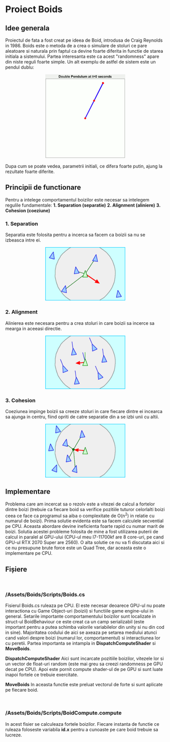 # Proiect Boids

## Idee generala

Proiectul de fata a fost creat pe ideea de Boid, introdusa de Craig Reynolds in 1986. Boids este o metoda de a crea o simulare de stoluri ce pare aleatoare si naturala prin faptul ca devine foarte diferita in functie de starea initiala a sistemului. Partea interesanta este ca acest "randomness" apare din niste reguli foarte simple. Un alt exemplu de astfel de sistem este un pendul dublu:
<div style="text-align: center">
    <img src="Demonstrating_Chaos_with_a_Double_Pendulum.gif" style="width:50%"></img>
</div>

Dupa cum se poate vedea, parametrii initiali, ce difera foarte putin, ajung la rezultate foarte diferite.

## Principii de functionare

Pentru a intelege comportamentul boizilor este necesar sa intelegem regulile fundamentale:
**1. Separation (separatie)**
**2. Alignment (aliniere)**
**3. Cohesion (coeziune)**

### 1. Separation

Separatia este folosita pentru a incerca sa facem ca boizii sa nu se izbeasca intre ei.

<div style="text-align: center">
    <img src="Rule_separation.gif" style="width:50%"></img>
</div>

### 2. Alignment

Alinierea este necesara pentru a crea stoluri in care boizii sa incerce sa mearga in aceeasi directie.

<div style="text-align: center">
    <img src="Rule_alignment.gif" style="width:50%"></img>
</div>

### 3. Cohesion

Coeziunea impinge boizii sa creeze stoluri in care fiecare dintre ei incearca sa ajunga in centru, fiind opriti de catre separatie din a se izbi unii cu altii.

<div style="text-align: center">
    <img src="Rule_cohesion.gif" style="width:50%"></img>
</div>

## Implementare

Problema care am incercat sa o rezolv este a vitezei de calcul a fortelor dintre boizi (trebuie ca fiecare boid sa verifice pozitiile tuturor celorlalti boizi ceea ce face ca programul sa aiba o complexitate de O(n<sup>2</sup>) in relatie cu numarul de boizi). Prima solutie evidenta este sa facem calculele secvential pe CPU. Aceasta abordare devine ineficienta foarte rapid cu numar marit de boizi. Solutia acestei probleme folosita de mine a fost utilizarea puterii de calcul in paralel al GPU-ului (CPU-ul meu I7-11700kf are 8 core-uri, pe cand GPU-ul RTX 2070 Super are 2560). O alta solutie ce nu va fi discutata aici si ce nu presupune brute force este un Quad Tree, dar aceasta este o implementare pe CPU.

## Fișiere

<BR>

### /Assets/Boids/Scripts/Boids.cs

Fisierul Boids.cs ruleaza pe CPU. El este necesar deoarece GPU-ul nu poate interactiona cu Game Object-uri (boizii) si functiile game engine-ului in general. Setarile importante comportamentului boizilor sunt localizate in struct-ul BoidBehaviour ce este creat ca un camp serializabil (este important pentru a putea schimba valorile variabilelor din unity si nu din cod in sine). Majoritatea codului de aici se axeaza pe setarea mediului atunci cand valori despre boizi (numarul lor, comportamentul) si interactiunea lor cu peretii. Partea importanta se intampla in **DispatchComputeShader** si **MoveBoids**.

**DispatchComputeShader**
Aici sunt incarcate pozitiile boizilor, vitezele lor si un vector de float-uri random (este mai greu sa creezi randomness pe GPU decat pe CPU). Apoi este pornit compute shader-ul de pe GPU si sunt luate inapoi fortele ce trebuie exercitate.

**MoveBoids**
In aceasta functie este preluat vectorul de forte si sunt aplicate pe fiecare boid.

<BR>

### /Assets/Boids/Scripts/BoidCompute.compute

In acest fisier se calculeaza fortele boizilor. Fiecare instanta de functie ce ruleaza foloseste variabila **id.x** pentru a cunoaste pe care boid trebuie sa lucreze.
